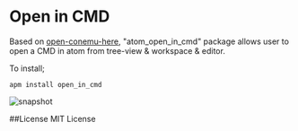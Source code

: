 # Open in CMD

Based on [open-conemu-here](https://github.com/ziyasal/atom-open-conemu-here), "atom_open_in_cmd" package allows user to open a CMD in atom from tree-view & workspace & editor.

To install;
```shell
apm install open_in_cmd
```

![snapshot](https://raw.githubusercontent.com/lmatt-bit/atom_open_in_cmd/master/screenshot.png)

##License
MIT License
